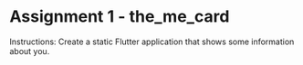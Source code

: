 # Assignment 1 - the_me_card
Instructions: Create a static Flutter application that shows some information about you.


